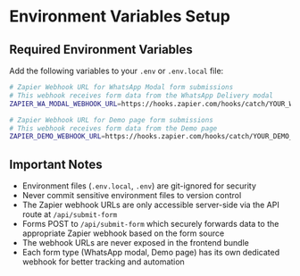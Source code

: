 # Environment Variables Setup

## Required Environment Variables

Add the following variables to your `.env` or `.env.local` file:

```bash
# Zapier Webhook URL for WhatsApp Modal form submissions
# This webhook receives form data from the WhatsApp Delivery modal
ZAPIER_WA_MODAL_WEBHOOK_URL=https://hooks.zapier.com/hooks/catch/YOUR_WA_WEBHOOK_ID

# Zapier Webhook URL for Demo page form submissions
# This webhook receives form data from the Demo page
ZAPIER_DEMO_WEBHOOK_URL=https://hooks.zapier.com/hooks/catch/YOUR_DEMO_WEBHOOK_ID
```

## Important Notes

- Environment files (`.env.local`, `.env`) are git-ignored for security
- Never commit sensitive environment files to version control
- The Zapier webhook URLs are only accessible server-side via the API route at `/api/submit-form`
- Forms POST to `/api/submit-form` which securely forwards data to the appropriate Zapier webhook based on the form source
- The webhook URLs are never exposed in the frontend bundle
- Each form type (WhatsApp modal, Demo page) has its own dedicated webhook for better tracking and automation

